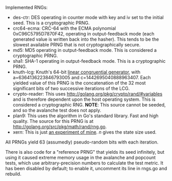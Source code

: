 Implemented RNGs:

 - des-ctr: DES operating in counter mode with key and iv set to the initial seed.
   This is a cryptographic PRNG.
 - crc64-ecma: CRC-64 with the ECMA polynomial 0xC96C5795D7870F42, operating in output-feedback mode (each generated value is written back into the hasher).
   This tends to be the slowest available PRNG that is not cryptographically secure.
 - md5: MD5 operating in output-feedback mode. This is considered a cryptographic PRNG.
 - sha1: SHA-1 operating in output-feedback mode. This is a cryptographic PRNG.
 - knuth-lcg: Knuth's 64-bit [linear congruential generator](http://en.wikipedia.org/wiki/Linear_congruential_generator), with a=6364136223846793005 and c=1442695040888963407.
   Each yielded value of this PRNG is the concatenation of the 32 most significant bits of two successive iterations of the LCG.
 - crypto-reader: This uses http://golang.org/pkg/crypto/rand/#variables and is therefore dependent upon the host operating system.
   This is considered a cryptographic RNG.
   **NOTE**: This source cannot be seeded, and so the avalanche test does not apply.
 - plan9: This uses the algorithm in Go's standard library. Fast and high quality.
   The source for this PRNG is at <http://golang.org/src/pkg/math/rand/rng.go>.
 - xer*n*: This is just [an experiment of mine](https://github.com/zephyrtronium/xer). *n* gives the state size used.

All PRNGs yield 63 (assumedly) pseudo-random bits with each iteration.

There is also code for a "reference PRNG" that yields its seed infinitely, but using it caused extreme memory usage in the avalanche and popcount tests, which use arbitrary-precision numbers to calculate the test metric. It has been disabled by default; to enable it, uncomment its line in rngs.go and rebuild.
